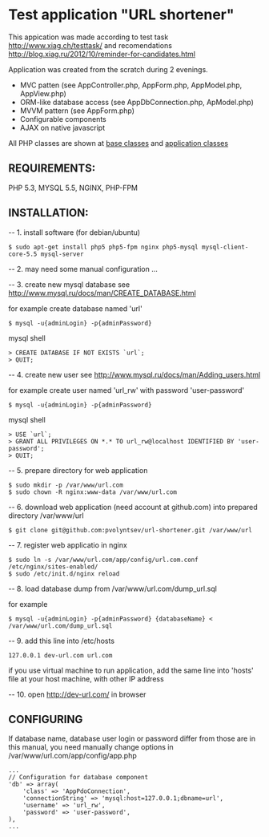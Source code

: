 Test application "URL shortener"
================================

This appication was made according to test task http://www.xiag.ch/testtask/ and 
recomendations http://blog.xiag.ru/2012/10/reminder-for-candidates.html


Application was created from the scratch during 2 evenings.
* MVC patten (see AppController.php, AppForm.php, AppModel.php, AppView.php)
* ORM-like database access (see AppDbConnection.php, ApModel.php)
* MVVM pattern (see AppForm.php)
* Configurable components
* AJAX on native javascript


All PHP classes are shown at [base classes](https://raw.github.com/pvolyntsev/url-shortener/master/docs/main_classes.png) and [application classes](https://raw.github.com/pvolyntsev/url-shortener/master/docs/classes.png)


REQUIREMENTS:
-------------
PHP 5.3, MYSQL 5.5, NGINX, PHP-FPM


INSTALLATION:
-------------

-- 1. install software (for debian/ubuntu)

    $ sudo apt-get install php5 php5-fpm nginx php5-mysql mysql-client-core-5.5 mysql-server



-- 2. may need some manual configuration ...



-- 3. create new mysql database
see http://www.mysql.ru/docs/man/CREATE_DATABASE.html

for example create database named 'url'

    $ mysql -u{adminLogin} -p{adminPassword}

mysql shell

    > CREATE DATABASE IF NOT EXISTS `url`;
    > QUIT;



-- 4. create new user
see http://www.mysql.ru/docs/man/Adding_users.html

for example create user named 'url_rw' with password 'user-password'

    $ mysql -u{adminLogin} -p{adminPassword}

mysql shell

    > USE `url`;
    > GRANT ALL PRIVILEGES ON *.* TO url_rw@localhost IDENTIFIED BY 'user-password';
    > QUIT;



-- 5. prepare directory for web application

    $ sudo mkdir -p /var/www/url.com
    $ sudo chown -R nginx:www-data /var/www/url.com



-- 6. download web application (need account at github.com) into prepared directory /var/www/url

    $ git clone git@github.com:pvolyntsev/url-shortener.git /var/www/url



-- 7. register web applicatio in nginx

    $ sudo ln -s /var/www/url.com/app/config/url.com.conf /etc/nginx/sites-enabled/
    $ sudo /etc/init.d/nginx reload



-- 8. load database dump from /var/www/url.com/dump_url.sql

for example

    $ mysql -u{adminLogin} -p{adminPassword} {databaseName} < /var/www/url.com/dump_url.sql



-- 9. add this line into /etc/hosts

    127.0.0.1 dev-url.com url.com

if you use virtual machine to run application, add the same line into 'hosts' file at your host machine, with other IP address



-- 10. open http://dev-url.com/ in browser


CONFIGURING
-------------
If database name, database user login or password differ from those are in this manual, you need manually change options in /var/www/url.com/app/config/app.php


    ...
   	// Configuration for database component
   	'db' => array(
   		'class' => 'AppPdoConnection',
   		'connectionString' => 'mysql:host=127.0.0.1;dbname=url',
   		'username' => 'url_rw',
   		'password' => 'user-password',
   	),
    ...
